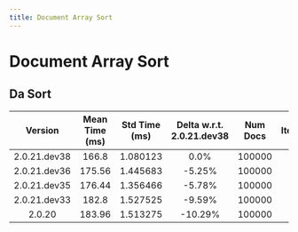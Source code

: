 ```yaml
---
title: Document Array Sort
---
```

# Document Array Sort

## Da Sort

| Version | Mean Time (ms) | Std Time (ms) | Delta w.r.t. 2.0.21.dev38 | Num Docs | Iterations |
| :---: | :---: | :---: | :---: | :---: | :---: |
| 2.0.21.dev38 | 166.8 | 1.080123 | 0.0% | 100000 | 25 |
| 2.0.21.dev36 | 175.56 | 1.445683 | -5.25% | 100000 | 25 |
| 2.0.21.dev35 | 176.44 | 1.356466 | -5.78% | 100000 | 25 |
| 2.0.21.dev33 | 182.8 | 1.527525 | -9.59% | 100000 | 25 |
| 2.0.20 | 183.96 | 1.513275 | -10.29% | 100000 | 25 |

